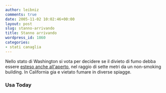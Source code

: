 ```yaml
---
author: leibniz
comments: true
date: 2005-11-02 10:02:46+00:00
layout: post
slug: stanno-arrivando
title: Stanno arrivando
wordpress_id: 1860
categories:
- stati canaglia
---
```


Nello stato di Washington si vota per decidere se il divieto di fumo debba essere [esteso anche all'aperto](http://www.usatoday.com/news/nation/2005-11-01-smoke-free-zones_x.htm), nel raggio di sette metri da un non-smoking building. In California gia e vietato fumare in diverse spiagge.  


### Usa Today
